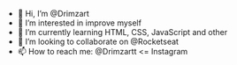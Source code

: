 - 👋 Hi, I’m @Drimzart
- 👀 I’m interested in improve myself
- 🌱 I’m currently learning HTML, CSS, JavaScript and other
- 💞️ I’m looking to collaborate on @Rocketseat
- 📫 How to reach me: @Drimzartt <= Instagram 

<!---
Drimzart/Drimzart is a ✨ special ✨ repository because its `README.md` (this file) appears on your GitHub profile.
You can click the Preview link to take a look at your changes.
--->
